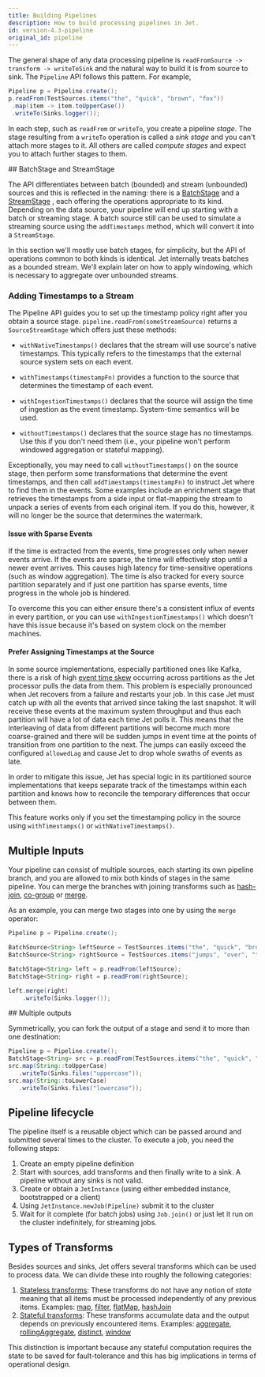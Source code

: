 ```yaml
---
title: Building Pipelines
description: How to build processing pipelines in Jet.
id: version-4.3-pipeline
original_id: pipeline
---
```


The general shape of any data processing pipeline is `readFromSource ->
transform -> writeToSink` and the natural way to build it is from source
to sink. The `Pipeline` API follows this
pattern. For example,

```java
Pipeline p = Pipeline.create();
p.readFrom(TestSources.items("the", "quick", "brown", "fox"))
 .map(item -> item.toUpperCase())
 .writeTo(Sinks.logger());
```

In each step, such as `readFrom` or `writeTo`, you create a pipeline
_stage_. The stage resulting from a `writeTo` operation is called a
_sink stage_ and you can't attach more stages to it. All others are
called _compute stages_ and expect you to attach further stages to them.

## BatchStage and StreamStage

The API differentiates between batch (bounded) and stream (unbounded)
sources and this is reflected in the naming: there is a
[BatchStage](/javadoc/4.3/com/hazelcast/jet/pipeline/BatchStage.html)
and a
[StreamStage](/javadoc/4.3/com/hazelcast/jet/pipeline/StreamStage.html)
, each offering the operations appropriate to its kind.
Depending on the data source, your pipeline will end up starting with a
batch or streaming stage. A batch source still can be used to simulate
a streaming source using the `addTimestamps` method, which will
convert it into a `StreamStage`.

In this section we'll mostly use batch stages, for simplicity, but the
API of operations common to both kinds is identical. Jet internally
treats batches as a bounded stream. We'll explain later on how to apply
windowing, which is necessary to aggregate over unbounded streams.

### Adding Timestamps to a Stream

The Pipeline API guides you to set up the timestamp policy right after
you obtain a source stage. `pipeline.readFrom(someStreamSource)` returns
a `SourceStreamStage` which offers just these methods:

- `withNativeTimestamps()`
  declares that the stream will use source's native timestamps. This
  typically refers to the timestamps that the external source system
  sets on each event.

- `withTimestamps(timestampFn)`
  provides a function to the source that determines the timestamp of
  each event.

- `withIngestionTimestamps()`
  declares that the source will assign the time of ingestion as the
  event timestamp. System-time semantics will be used.

- `withoutTimestamps()`
  declares that the source stage has no timestamps. Use this if you
  don't need them (i.e., your pipeline won't perform windowed
  aggregation or stateful mapping).

Exceptionally, you may need to call `withoutTimestamps()` on the source
stage, then perform some transformations that determine the event
timestamps, and then call `addTimestamps(timestampFn)` to instruct Jet
where to find them in the events. Some examples include an enrichment
stage that retrieves the timestamps from a side input or flat-mapping
the stream to unpack a series of events from each original item. If you
do this, however, it will no longer be the source that determines the
watermark.

#### Issue with Sparse Events

If the time is extracted from the events, time progresses only when
newer events arrive. If the events are sparse, the time will effectively
stop until a newer event arrives. This causes high latency for
time-sensitive operations (such as window aggregation). The time is also
tracked for every source partition separately and if just one partition
has sparse events, time progress in the whole job is hindered.

To overcome this you can either ensure there's a consistent influx of
events in every partition, or you can use `withIngestionTimestamps()`
which doesn't have this issue because it's based on system clock on the
member machines.

#### Prefer Assigning Timestamps at the Source

In some source implementations, especially partitioned ones like Kafka,
there is a risk of high [event time skew](../concepts/event-time)
occurring across partitions as the Jet processor pulls the data from
them. This problem is especially pronounced when Jet recovers from a
failure and restarts your job. In this case Jet must catch up with all
the events that arrived since taking the last snapshot. It will receive
these events at the maximum system throughput and thus each partition
will have a lot of data each time Jet polls it. This means that the
interleaving of data from different partitions will become much more
coarse-grained and there will be sudden jumps in event time at the
points of transition from one partition to the next. The jumps can
easily exceed the configured `allowedLag` and cause Jet to drop whole
swaths of events as late.

In order to mitigate this issue, Jet has special logic in its
partitioned source implementations that keeps separate track of the
timestamps within each partition and knows how to reconcile the
temporary differences that occur between them.

This feature works only if you set the timestamping policy in the source
using `withTimestamps()` or `withNativeTimestamps()`.

## Multiple Inputs

Your pipeline can consist of multiple sources, each starting its own
pipeline branch, and you are allowed to mix both kinds of stages in the
same pipeline. You can merge the branches with joining transforms such
as [hash-join](stateless-transforms.md#hashjoin),
[co-group](stateful-transforms.md#co-group--join) or
[merge](stateless-transforms.md#merge).

As an example, you can merge two stages into one by using the `merge`
operator:

```java
Pipeline p = Pipeline.create();

BatchSource<String> leftSource = TestSources.items("the", "quick", "brown", "fox");
BatchSource<String> rightSource = TestSources.items("jumps", "over", "the", "lazy", "dog");

BatchStage<String> left = p.readFrom(leftSource);
BatchStage<String> right = p.readFrom(rightSource);

left.merge(right)
    .writeTo(Sinks.logger());
```

## Multiple outputs

Symmetrically, you can fork the output of a stage and send it to more
than one destination:

```java
Pipeline p = Pipeline.create();
BatchStage<String> src = p.readFrom(TestSources.items("the", "quick", "brown", "fox"));
src.map(String::toUpperCase)
   .writeTo(Sinks.files("uppercase"));
src.map(String::toLowerCase)
   .writeTo(Sinks.files("lowercase"));
```

## Pipeline lifecycle

The pipeline itself is a reusable object which can be passed around and
submitted several times to the cluster. To execute a job, you need the
following steps:

1. Create an empty pipeline definition
1. Start with sources, add transforms and then finally write to a sink.
   A pipeline without any sinks is not valid.
1. Create or obtain a `JetInstance` (using either embedded instance,
   bootstrapped or a client)
1. Using `JetInstance.newJob(Pipeline)` submit it to the cluster
1. Wait for it complete (for batch jobs) using `Job.join()` or just let
   it run on the cluster indefinitely, for streaming jobs.

## Types of Transforms

Besides sources and sinks, Jet offers several transforms which can be used
to process data. We can divide these into roughly the following categories:

1. [Stateless transforms](stateless-transforms.md): These transforms do
 not have any notion of _state_ meaning that all items must be processed
 independently of any previous items. Examples:
 [map](stateless-transforms.md#map),
 [filter](stateless-transforms.md#filter),
 [flatMap](stateless-transforms.md#flatmap),
 [hashJoin](stateful-transforms.md#)
1. [Stateful transforms](stateful-transforms.md): These transforms
 accumulate data and the output depends on previously encountered items.
 Examples: [aggregate](stateful-transforms.md#aggregate),
 [rollingAggregate](stateful-transforms.md#rollingaggregate),
 [distinct](stateful-transforms.md#distinct),
 [window](stateful-transforms.md#window)

This distinction is important because any stateful computation requires
the state to be saved for fault-tolerance and this has big implications
in terms of operational design.
